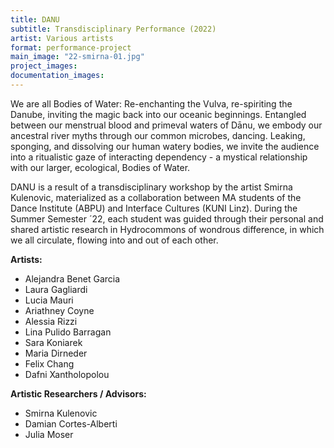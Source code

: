 ```yaml
---
title: DANU
subtitle: Transdisciplinary Performance (2022)
artist: Various artists
format: performance-project
main_image: "22-smirna-01.jpg"
project_images:
documentation_images:
---
```


We are all Bodies of Water: Re-enchanting the Vulva, re-spiriting the Danube, inviting the magic back into our oceanic beginnings. Entangled between our menstrual blood and primeval waters of Dānu, we embody our ancestral river myths through our common microbes, dancing. Leaking, sponging, and dissolving our human watery bodies, we invite the audience into a ritualistic gaze of interacting dependency - a mystical relationship with our larger, ecological, Bodies of Water. 
 
DANU is a result of a transdisciplinary workshop by the artist Smirna Kulenovic, materialized as a collaboration between MA students of the Dance Institute (ABPU) and Interface Cultures (KUNI Linz). During the Summer Semester ´22, each student was guided through their personal and shared artistic research in Hydrocommons of wondrous difference, in which we all circulate, flowing into and out of each other.

**Artists:**
- Alejandra Benet Garcia
- Laura Gagliardi
- Lucia Mauri
- Ariathney Coyne
- Alessia Rizzi
- Lina Pulido Barragan
- Sara Koniarek
- Maria Dirneder
- Felix Chang
- Dafni Xantholopolou

**Artistic Researchers / Advisors:**
- Smirna Kulenovic
- Damian Cortes-Alberti
- Julia Moser

